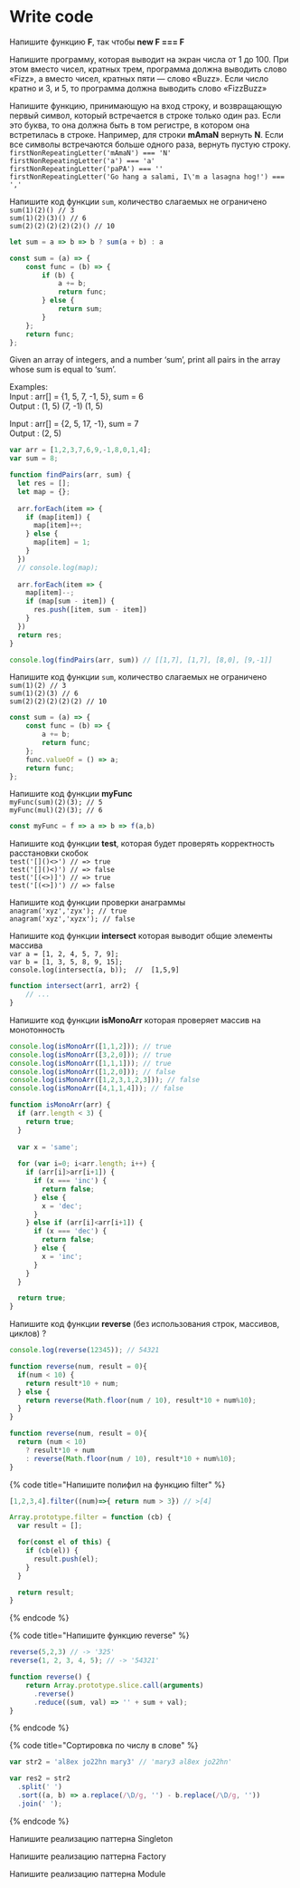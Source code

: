 # Write code

Напишите функцию **F**, так чтобы **new F === F**

Напишите программу, которая выводит на экран числа от 1 до 100. При этом вместо чисел, кратных трем, программа должна выводить слово «Fizz», а вместо чисел, кратных пяти — слово «Buzz». Если число кратно и 3, и 5, то программа должна выводить слово «FizzBuzz»

Напишите функцию, принимающую на вход строку, и возвращающую первый символ, который встречается в строке только один раз. Если это буква, то она должна быть в том регистре, в котором она встретилась в строке. Например, для строки **mAmaN** вернуть **N**. Если все символы встречаются больше одного раза, вернуть пустую строку.\
`firstNonRepeatingLetter('mAmaN') === 'N'`\
`firstNonRepeatingLetter('a') === 'a'`\
`firstNonRepeatingLetter('paPA') === ''`\
`firstNonRepeatingLetter('Go hang a salami, I\'m a lasagna hog!') === ','`

Напишите код функции `sum`, количество слагаемых не ограничено\
`sum(1)(2)() // 3`\
`sum(1)(2)(3)() // 6` \
`sum(2)(2)(2)(2)(2)() // 10`

```javascript
let sum = a => b => b ? sum(a + b) : a
```

```javascript
const sum = (a) => {
    const func = (b) => {
        if (b) {
            a += b;
            return func;
        } else {
            return sum;
        }
    };
    return func;
};
```

Given an array of integers, and a number ‘sum’, print all pairs in the array whose sum is equal to ‘sum’.

Examples:\
Input : arr\[] = {1, 5, 7, -1, 5}, sum = 6\
Output : (1, 5) (7, -1) (1, 5)

Input : arr\[] = {2, 5, 17, -1}, sum = 7\
Output : (2, 5)

```javascript
var arr = [1,2,3,7,6,9,-1,8,0,1,4];
var sum = 8;

function findPairs(arr, sum) {
  let res = [];
  let map = {};
  
  arr.forEach(item => {
    if (map[item]) {
      map[item]++;
    } else {
      map[item] = 1;
    }
  })
  // console.log(map);
  
  arr.forEach(item => {
    map[item]--;
    if (map[sum - item]) {
      res.push([item, sum - item])
    }
  })
  return res;
}

console.log(findPairs(arr, sum)) // [[1,7], [1,7], [8,0], [9,-1]]

```

Напишите код функции `sum`, количество слагаемых не ограничено\
`sum(1)(2) // 3`\
`sum(1)(2)(3) // 6` \
`sum(2)(2)(2)(2)(2) // 10`

```javascript
const sum = (a) => {
    const func = (b) => {
        a += b;
        return func;
    };
    func.valueOf = () => a;
    return func;
};
```

Напишите код функции **myFunc**\
`myFunc(sum)(2)(3); // 5`\
`myFunc(mul)(2)(3); // 6`

```javascript
const myFunc = f => a => b => f(a,b)
```

Напишите код функции **test**, которая будет проверять корректность расстановки скобок\
`test('[]()<>') // => true`\
`test('[]()<)') // => false`\
`test('[(<>)]') // => true`\
`test('[(<>])') // => false`

Напишите код функции проверки анаграммы\
`anagram('xyz','zyx'); // true`\
`anagram('xyz','xyzx'); // false`

Напишите код функции **intersect** которая выводит общие элементы массива\
`var a = [1, 2, 4, 5, 7, 9];`\
`var b = [1, 3, 5, 8, 9, 15];`\
`console.log(intersect(a, b));  //  [1,5,9]`

```javascript
function intersect(arr1, arr2) {
    // ...
}
```

Напишите код функции **isMonoArr** которая проверяет массив на монотонность

```javascript
console.log(isMonoArr([1,1,2])); // true
console.log(isMonoArr([3,2,0])); // true
console.log(isMonoArr([1,1,1])); // true
console.log(isMonoArr([1,2,0])); // false
console.log(isMonoArr([1,2,3,1,2,3])); // false
console.log(isMonoArr([4,1,1,4])); // false

function isMonoArr(arr) {
  if (arr.length < 3) {
    return true;
  }
  
  var x = 'same';
  
  for (var i=0; i<arr.length; i++) {
    if (arr[i]>arr[i+1]) {
      if (x === 'inc') {
        return false;
      } else {
        x = 'dec';
      }
    } else if (arr[i]<arr[i+1]) {
      if (x === 'dec') {
        return false;
      } else {
        x = 'inc';
      }
    }
  }

  return true;
}
```

Напишите код функции **reverse** (без использования строк, массивов, циклов) ?

```javascript
console.log(reverse(12345)); // 54321

function reverse(num, result = 0){
  if(num < 10) {
    return result*10 + num;
  } else {
    return reverse(Math.floor(num / 10), result*10 + num%10);
  }
}
```

```javascript
function reverse(num, result = 0){
  return (num < 10) 
    ? result*10 + num
    : reverse(Math.floor(num / 10), result*10 + num%10);
}
```

{% code title="Напишите полифил на функцию filter" %}
```javascript
[1,2,3,4].filter((num)=>{ return num > 3}) // >[4]

Array.prototype.filter = function (cb) {
  var result = [];

  for(const el of this) {
    if (cb(el)) {
      result.push(el);
    }
  }

  return result;
}
```
{% endcode %}

{% code title="Напишите функцию reverse" %}
```javascript
reverse(5,2,3) // -> '325'
reverse(1, 2, 3, 4, 5); // -> '54321'

function reverse() {
    return Array.prototype.slice.call(arguments)
      .reverse()
      .reduce((sum, val) => '' + sum + val);
}
```
{% endcode %}

{% code title="Сортировка по числу в слове" %}
```javascript
var str2 = 'al8ex jo22hn mary3' // 'mary3 al8ex jo22hn'

var res2 = str2
  .split(' ')
  .sort((a, b) => a.replace(/\D/g, '') - b.replace(/\D/g, ''))
  .join(' ');
```
{% endcode %}

Напишите реализацию паттерна Singleton

Напишите реализацию паттерна Factory

Напишите реализацию паттерна Module

